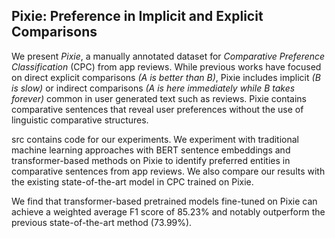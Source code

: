 ## Pixie: Preference in Implicit and Explicit Comparisons

We present _Pixie_, a manually annotated dataset for _Comparative Preference Classification_ (CPC) from app reviews. While previous works have focused on direct explicit comparisons _(A is better than B)_, Pixie includes implicit _(B is slow)_ or indirect comparisons _(A is here immediately while B takes forever)_ common in user generated text such as reviews. Pixie contains comparative sentences that reveal user preferences without the use of linguistic comparative structures. 

src contains code for our experiments. We experiment with traditional machine learning approaches with BERT sentence embeddings and transformer-based methods on Pixie to identify preferred entities in comparative sentences from app reviews. We also compare our results with the existing state-of-the-art model in CPC trained on Pixie. 

We find that transformer-based pretrained models fine-tuned on Pixie can achieve a weighted average F1 score of 85.23% and notably outperform the previous state-of-the-art method (73.99%).
